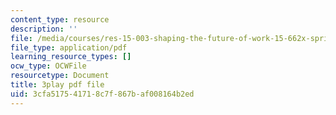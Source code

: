 ```yaml
---
content_type: resource
description: ''
file: /media/courses/res-15-003-shaping-the-future-of-work-15-662x-spring-2016/3cfa517541718c7f867baf008164b2ed_C-n3hyz-sSY.pdf
file_type: application/pdf
learning_resource_types: []
ocw_type: OCWFile
resourcetype: Document
title: 3play pdf file
uid: 3cfa5175-4171-8c7f-867b-af008164b2ed
---
```

